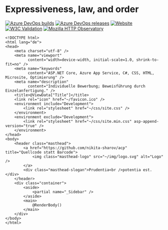 # Expressiveness, law, and order

[![Azure DevOps builds](https://img.shields.io/azure-devops/build/235u/acp/3?style=for-the-badge)](https://dev.azure.com/235u/acp/_build?definitionId=3)
[![Azure DevOps releases](https://img.shields.io/azure-devops/release/235u/27f9276e-b3a3-4db4-87b8-3d67e46cd9ae/1/1?style=for-the-badge)](https://dev.azure.com/235u/acp/_release?definitionId=1&_a=deployments)
[![Website](https://img.shields.io/website?style=for-the-badge&url=https%3A%2F%2Facp.235u.net)](https://acp.235u.net)
[![W3C Validation](https://img.shields.io/w3c-validation/html?style=for-the-badge&targetUrl=https%3A%2F%2Facp.235u.net)](https://validator.w3.org/nu/?doc=https%3A%2F%2Facp.235u.net%2F)
[![Mozilla HTTP Observatory](https://img.shields.io/mozilla-observatory/grade/acp.235u.net?publish&style=for-the-badge)](https://observatory.mozilla.org/analyze/acp.235u.net)

```razor
<!DOCTYPE html>
<html lang="de">
<head>
    <meta charset="utf-8" />
    <meta name="viewport" 
          content="width=device-width, initial-scale=1.0, shrink-to-fit=no" />
    <meta name="keywords"
          content="ASP.NET Core, Azure App Service, C#, CSS, HTML, Microsite, Optimierung" />
    <meta name="description"
          content="Individuelle Bewerbung; Beweisführung durch Einzelanfertigung." />
    <title>@ViewData["Title"]</title>
    <link rel="icon" href="~/favicon.ico" />
    <environment include="Development">
        <link rel="stylesheet" href="~/css/site.css" />
    </environment>
    <environment exclude="Development">
        <link rel="stylesheet" href="~/css/site.min.css" asp-append-version="true" />
    </environment>
</head>
<body>
    <header class="masthead">
        <a href="https://github.com/nikita-sharov/acp" title="Quellcode statt Barcode">
            <img class="masthead-logo" src="~/img/logo.svg" alt="Logo" />
        </a>
        <div class="masthead-slogan">Prudentia<br />potentia est.</div>
    </header>
    <div class="container">
        <aside>
            <partial name="_Sidebar" />
        </aside>
        <main>
            @RenderBody()
        </main>
    </div>
</body>
</html>
```
